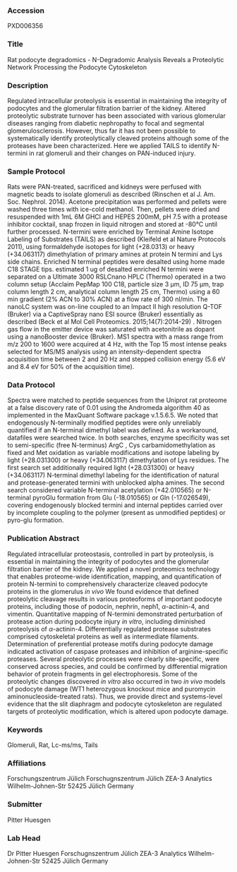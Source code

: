 ### Accession
PXD006356

### Title
Rat podocyte degradomics -  N-Degradomic Analysis Reveals a Proteolytic Network Processing the Podocyte Cytoskeleton

### Description
Regulated intracellular proteolysis is essential in maintaining the integrity of podocytes and the glomerular filtration barrier of the kidney. Altered proteolytic substrate turnover has been associated with various glomerular diseases ranging from diabetic nephropathy to focal and segmental glomerulosclerosis. However, thus far it has not been possible to systematically identify proteolytically cleaved proteins although some of the proteases have been characterized. Here we applied TAILS to identify N-termini in rat glomeruli and their changes on PAN-induced injury.

### Sample Protocol
Rats were PAN-treated, sacrificed and kidneys were perfused with magnetic beads to isolate glomeruli as described (Rinschen et al J. Am. Soc. Nephrol. 2014). Acetone precipitation was performed and pellets were washed three times with ice-cold methanol. Then, pellets were dried and resuspended with 1mL 6M GHCl and HEPES 200mM, pH 7.5 with a protease inhibitor cocktail, snap frozen in liquid nitrogen and stored at -80°C until further processed. N-termini were enriched by Terminal Amine Isotope Labeling of Substrates (TAILS) as described (Kleifeld et al Nature Protocols 2011), using formaldehyde isotopes for light (+28.0313) or heavy (+34.063117) dimethylation of primary amines at protein N termini and Lys side chains. Enriched N terminal peptides were desalted using home made C18 STAGE tips. estimated 1 ug of desalted enriched N termini were separated on a Ultimate 3000 RSLCnano HPLC (Thermo) operated in a two column setup (Acclaim PepMap 100 C18, particle size 3 µm, ID 75 µm, trap column length 2 cm, analytical column length 25 cm, Thermo) using a 60 min gradient (2% ACN to 30% ACN) at a flow rate of 300 nl/min. The nanoLC system was on-line coupled to an Impact II high resolution Q-TOF (Bruker) via a CaptiveSpray nano ESI source (Bruker) essentially as described (Beck et al Mol Cell Proteomics. 2015;14(7):2014-29) . Nitrogen gas flow in the emitter device was saturated with acetonitrile as dopant using a nanoBooster device (Bruker). MS1 spectra with a mass range from m/z 200 to 1600 were acquired at 4 Hz, with the Top 15 most intense peaks selected for MS/MS analysis using an intensity-dependent spectra acquisition time between 2 and 20 Hz and stepped collision energy (5.6 eV and 8.4 eV for 50% of the acquisition time).

### Data Protocol
Spectra were matched to peptide sequences from the Uniprot rat proteome at a false discovery rate of 0.01 using the Andromeda algorithm 40 as implemented in the MaxQuant Software package v.1.5.6.5. We noted that endogenously N-terminally modified peptides were only unreliably quantified if an N-terminal dimethyl label was defined. As a workaround, datafiles were searched twice. In both searches, enzyme specificity was set to semi-specific (free N-terminus) ArgC , Cys carbamidomethylation as fixed and Met oxidation as variable modifications and isotope labeling by light (+28.031300) or heavy (+34.063117) dimethylation of Lys residues. The first search set additionally required light (+28.031300) or heavy (+34.063117) N-terminal dimethyl labeling for the identification of natural and protease-generated termini with unblocked alpha amines. The second search considered variable N-terminal acetylation (+42.010565) or N-terminal pyroGlu formation from Glu (-18.010565) or Gln (-17.026549), covering endogenously blocked termini and internal peptides carried over by incomplete coupling to the polymer (present as unmodified peptides) or pyro-glu formation.

### Publication Abstract
Regulated intracellular proteostasis, controlled in part by proteolysis, is essential in maintaining the integrity of podocytes and the glomerular filtration barrier of the kidney. We applied a novel proteomics technology that enables proteome-wide identification, mapping, and quantification of protein N-termini to comprehensively characterize cleaved podocyte proteins in the glomerulus <i>in vivo</i> We found evidence that defined proteolytic cleavage results in various proteoforms of important podocyte proteins, including those of podocin, nephrin, neph1, <i>&#x3b1;</i>-actinin-4, and vimentin. Quantitative mapping of N-termini demonstrated perturbation of protease action during podocyte injury <i>in vitro</i>, including diminished proteolysis of <i>&#x3b1;</i>-actinin-4. Differentially regulated protease substrates comprised cytoskeletal proteins as well as intermediate filaments. Determination of preferential protease motifs during podocyte damage indicated activation of caspase proteases and inhibition of arginine-specific proteases. Several proteolytic processes were clearly site-specific, were conserved across species, and could be confirmed by differential migration behavior of protein fragments in gel electrophoresis. Some of the proteolytic changes discovered <i>in vitro</i> also occurred in two <i>in vivo</i> models of podocyte damage (WT1 heterozygous knockout mice and puromycin aminonucleoside-treated rats). Thus, we provide direct and systems-level evidence that the slit diaphragm and podocyte cytoskeleton are regulated targets of proteolytic modification, which is altered upon podocyte damage.

### Keywords
Glomeruli, Rat, Lc-ms/ms, Tails

### Affiliations
Forschungszentrum Jülich
Forschugnszentrum Jülich  ZEA-3 Analytics Wilhelm-Johnen-Str 52425 Jülich Germany

### Submitter
Pitter Huesgen

### Lab Head
Dr Pitter Huesgen
Forschugnszentrum Jülich  ZEA-3 Analytics Wilhelm-Johnen-Str 52425 Jülich Germany


